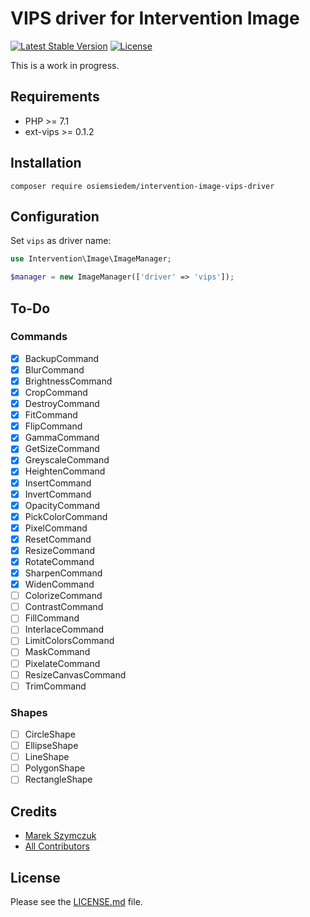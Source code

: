 # VIPS driver for Intervention Image

[![Latest Stable Version](https://poser.pugx.org/osiemsiedem/intervention-image-vips-driver/v/stable)](https://packagist.org/packages/osiemsiedem/intervention-image-vips-driver) [![License](https://poser.pugx.org/osiemsiedem/intervention-image-vips-driver/license)](https://packagist.org/packages/osiemsiedem/intervention-image-vips-driver)

This is a work in progress.

## Requirements

- PHP >= 7.1
- ext-vips >= 0.1.2

## Installation

```
composer require osiemsiedem/intervention-image-vips-driver
```

## Configuration

Set `vips` as driver name:

```php
use Intervention\Image\ImageManager;

$manager = new ImageManager(['driver' => 'vips']);
```

## To-Do

### Commands

- [x] BackupCommand
- [x] BlurCommand
- [x] BrightnessCommand
- [x] CropCommand
- [x] DestroyCommand
- [x] FitCommand
- [x] FlipCommand
- [x] GammaCommand
- [x] GetSizeCommand
- [x] GreyscaleCommand
- [x] HeightenCommand
- [x] InsertCommand
- [x] InvertCommand
- [x] OpacityCommand
- [x] PickColorCommand
- [x] PixelCommand
- [x] ResetCommand
- [x] ResizeCommand
- [x] RotateCommand
- [x] SharpenCommand
- [x] WidenCommand
- [ ] ColorizeCommand
- [ ] ContrastCommand
- [ ] FillCommand
- [ ] InterlaceCommand
- [ ] LimitColorsCommand
- [ ] MaskCommand
- [ ] PixelateCommand
- [ ] ResizeCanvasCommand
- [ ] TrimCommand

### Shapes

- [ ] CircleShape
- [ ] EllipseShape
- [ ] LineShape
- [ ] PolygonShape
- [ ] RectangleShape

## Credits

- [Marek Szymczuk](https://github.com/bonzai)
- [All Contributors](../../contributors)

## License

Please see the [LICENSE.md](LICENSE.md) file.
